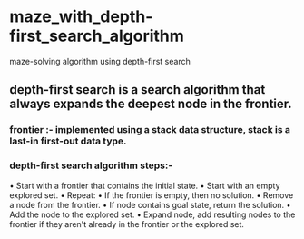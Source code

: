 # maze_with_depth-first_search_algorithm
maze-solving algorithm using depth-first search
## **depth-first search** is a search algorithm that always expands the deepest node in the frontier.
### frontier :- implemented using a stack data structure, **stack** is a last-in first-out data type.
### depth-first search algorithm steps:-
• Start with a frontier that contains the initial state. 
• Start with an empty explored set. 
• Repeat: 
• If the frontier is empty, then no solution. 
• Remove a node from the frontier. 
• If node contains goal state, return the solution. 
• Add the node to the explored set. 
• Expand node, add resulting nodes to the frontier if they 
aren't already in the frontier or the explored set.

